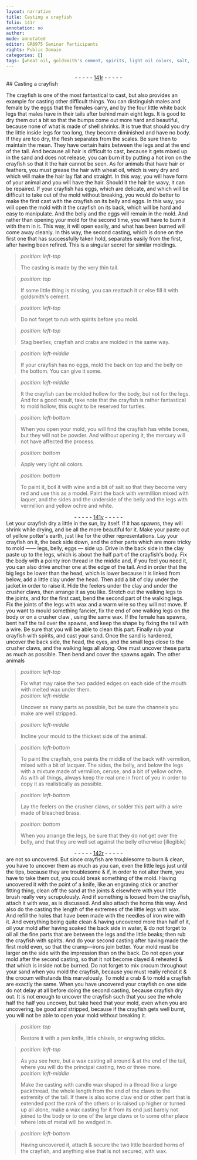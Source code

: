 ```yaml
---
layout: narrative
title: Casting a crayfish
folio: 141r
annotation: no
author:
mode: annotated
editor: GR8975 Seminar Participants
rights: Public Domain
categories: []
tags: [wheat oil, goldsmith's cement, spirits, light oil colors, salt, laquer, potter's earth, clay, wax, lacquer, ceruse, sand, iron wire, crocum, candle wax]
---
```


 <div class="folio" align="center">- - - - - <a href="http://gallica.bnf.fr/ark:/12148/btv1b10500001g/f287.image" target="_blank">141r</a> - - - - - </div> 
## Casting a crayfish

 
 The <span class="animal">crayfish</span> is one of the most fantastical to cast, but also provides an example for casting other difficult things. You can distinguish males and female by the eggs that the females carry, and by the four little white back legs that males have in their tails after behind main eight legs. It is good to dry them out a bit so that the bumps come out more hard and beautiful, because none of what is made of shell shrinks. It is true that should you dry the little inside legs for too long, they become diminished and have no body. If they are too dry, the flesh separates from the scales. Be sure then to maintain the mean. They have certain hairs between the legs and at the end of the tail. And because all hair is difficult to cast, because it gets mixed up in the sand and does not release, you can burn it by putting a <span class="tool">hot iron</span> on the crayfish so that it the hair cannot be seen. As for animals that have hair or feathers, you must grease the hair with <span class="material">wheat oil</span>, which is very dry and which will make the hair lay flat and straight. In this way, you will have form of your animal and you will have the hair. Should it the hair be wavy, it can be repaired. If your crayfish has eggs, which are delicate, and which will be difficult to take out of the mold without breaking, you would do better to make the first cast with the crayfish on its belly and eggs. In this way, you will open the mold with it the crayfish on its back, which will be hard and easy to manipulate. And the belly and the eggs will remain in the mold. And rather than opening your mold for the second time, you will have to burn it with them in it. This way, it will open easily, and what has been burned will come away cleanly. In this way, the second casting, which is done on the first one that has successfully taken hold, separates easily from the first, after having been refired. This is a singular secret for similar moldings. 
 
> *position: left-top*
> 
>  The casting is made by the very thin tail. 
 
> *position: top*
> 
>  If some little thing is missing, you can reattach it or else fill it with <span class="material">goldsmith's cement</span>. 
 
> *position: left-top*
> 
>  Do not forget to rub with <span class="material">spirits</span> before you mold. 
 
> *position: left-top*
> 
>   <span class="animal">Stag beetles</span>, <span class="animal">crayfish</span> and <span class="animal">crabs</span> are molded in the same way.  
 
> *position: left-middle*
> 
>  If your <span class="animal">crayfish</span> has no eggs, mold the back on top and the belly on the bottom. You can give it some. 
 
> *position: left-middle*
> 
>  It the crayfish can be molded hollow for the body, but not for the legs. And for a good result, take note that the <span class="animal">crayfish</span> is rather fantastical to mold hollow, this ought to be reserved for <span class="animal">turtles</span>. 
 
> *position: left-bottom*
> 
>  When you open your mold, you will find the <span class="animal">crayfish</span> has white bones, but they will not be powder. And without opening it, the mercury will not have affected the process. 
 
> *position: bottom*
> 
>  Apply very <span class="material">light oil colors</span>. 
 
> *position: bottom*
> 
>  To paint it, boil it with wine and a bit of <span class="material">salt</span> so that they become very red and use this as a model. Paint the back with <span class="color">vermillion</span> mixed with <span class="material">laquer</span>, and the sides and the underside of the belly and the legs with <span class="color">vermillion</span> and <span class="color">yellow ochre</span> and <span class="color">white</span>. 
 <div class="folio" align="center">- - - - - <a href="http://gallica.bnf.fr/ark:/12148/btv1b10500001g/f288.image" target="_blank">141v</a> - - - - - </div> 
 Let your crayfish dry a little in the sun, by itself. If it has spawns, they will shrink while drying, and be all the more beautiful for it. Make your paste out of yellow <span class="material">potter's earth</span>, just like for the other representations. Lay your crayfish on it, the back side down, and the other parts which are more tricky to mold —— legs, belly, eggs — side up. Drive in the back side in the clay paste up to the legs, which is about the half part of the crayfish's body. Fix the body with a pointy iron thread in the middle and, if you feel you need it, you can also drive another one at the edge of the tail. And in order that the big legs be lower than the head, which is lower because it is linked from below, add a little <span class="material">clay</span> under the head. Then add a bit of <span class="material">clay</span> under the jacket in order to raise it. Hide the feelers under the clay and under the crusher claws, then arrange it as you like. Stretch out the walking legs to the joints, and for the first cast, bend the second part of the walking legs. Fix the joints of the legs with wax and a warm wire so they will not move. If you want to mould something fancier, fix the end of one walking legs on the body or on a crusher claw , using the same <span class="material">wax</span>. If the female has spawns, bent half the tail over the spawns, and keep the shape by fixing the tail with a wire. Be sure that you will be able to clean this part. Finally rub your crayfish with spirits, and cast your sand. Once the sand is hardened, uncover the back side, the head, the eyes, and the small legs close to the crusher claws, and the walking legs all along. One must uncover these parts as much as possible. Then bend and cover the spawns again. The other animals 
 
> *position: left-top*
> 
>  Fix what may raise the two padded edges on each side of the mouth with melted wax under them. 
 <span class="figure"></span>  
> *position: left-middle*
> 
>  Uncover as many parts as possible, but be sure the channels you make are well stripped. 
 
> *position: left-middle*
> 
>  Incline your mould to the thickest side of the animal. 
 
> *position: left-bottom*
> 
>  To paint the crayfish, one paints the middle of the back with <span class="color">vermilion</span>, mixed with a bit of <span class="material">lacquer</span>. The sides, the belly, and below the legs with a mixture made of <span class="color">vermilion</span>, <span class="material">ceruse</span>, and a bit of <span class="color">yellow ochre</span>. As with all things, always keep the real one in front of you in order to copy it as realistically as possible. 
 
> *position: left-bottom*
> 
>  Lay the feelers on the crusher claws, or solder this part with a wire made of bleached brass. 
 
> *position: bottom*
> 
>  When you arrange the legs, be sure that they do not get over the belly, and that they are well set against the belly otherwise [illegible] 
 <div class="folio" align="center">- - - - - <a href="http://gallica.bnf.fr/ark:/12148/btv1b10500001g/f289.image" target="_blank">142r</a> - - - - - </div> 
 are not so uncovered. But since crayfish are troublesome to burn & clean, you have to uncover them as much as you can, even the little legs just until the tips, because they are troublesome & if, in order to not alter them, you have to take them out, you could break something of the mold. Having uncovered it with the point of a <span class="tool">knife</span>, like an <span class="tool">engraving stick</span> or another fitting thing, clean off the <span class="material">sand</span> at the joints & elsewhere with your little brush really very scrupulously. And if something is loosed from the <span class="animal">crayfish</span>, attach it with <span class="material">wax</span>, as is discussed. And also attach the horns this way. And also do the casting the length of the extremes of the little legs with wax. And refill the holes that have been made with the needles of <span class="material">iron wire</span> with it. And everything being quite clean & having uncovered more than half of it, oil your mold after having soaked the back side in water, & do not forget to oil all the fine parts that are between the legs and the little beaks; then rub the crayfish with spirits. And do your second casting after having made the first mold even, so that the cramp—irons join better. Your mold must be larger on the side with the impression than on the back. Do not open your mold after the second casting, so that it not become clayed & reheated & that which is inside not be burned. Do not forget to mix crocum throughout your sand when you mold the crayfish, because you must really reheat it & the <span class="material">crocum</span> withstands this marvelously. To mold a crab & to mold a crayfish are exactly the same. When you have uncovered your crayfish on one side do not delay at all before doing the second casting, because crayfish dry out. It is not enough to uncover the crayfish such that you see the whole half the half you uncover, but take heed that your mold, even when you are uncovering, be good and stripped, because if the crayfish gets well burnt, you will not be able to open your mold without breaking it. 
 
> *position: top*
> 
>  Restore it with a <span class="tool">pen knife, little chisels, or engraving sticks</span>. 
 
> *position: left-top*
> 
>  As you see here, but a wax casting all around & at the end of the tail, where you will do the principal casting, two or three more. 
 <span class="figure"></span>  
> *position: left-middle*
> 
>  Make the casting with <span class="material">candle wax</span> shaped in a thread like a large packthread, the whole length from the end of the claws to the extremity of the tail. If there is also some claw end or other part that is extended past the rank of the others or is raised up higher or turned up all alone, make a wax casting for it from its end just barely not joined to the body or to one of the large claws or to some other place where lots of metal will be wedged in. 
 
> *position: left-bottom*
> 
>  Having uncovered it, attach & secure the two little bearded horns of the crayfish, and anything else that is not secured, with wax. 
 